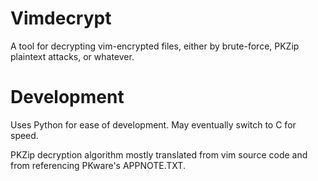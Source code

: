 Vimdecrypt
===

A tool for decrypting vim-encrypted files, either by brute-force, PKZip
plaintext attacks, or whatever.

Development
===

Uses Python for ease of development. May eventually switch to C for speed.

PKZip decryption algorithm mostly translated from vim source code and from referencing PKware's APPNOTE.TXT.

